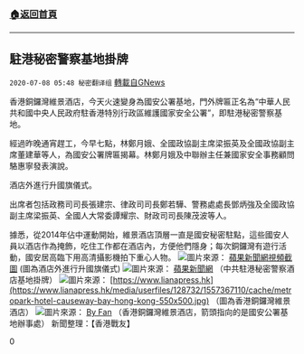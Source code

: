 ###  [:house:返回首頁](https://github.com/ourhimalayas/txt)
---

## 駐港秘密警察基地掛牌
`2020-07-08 05:48 秘密翻译组` [轉載自GNews](https://gnews.org/zh-hant/257485/)

香港銅鑼灣維景酒店，今天火速變身為國安公署基地，門外牌匾正名為“中華人民共和國中央人民政府駐香港特別行政區維護國家安全公署”，即駐港秘密警察基地。

經過昨晚通宵趕工，今早七點，林鄭月娥、全國政協副主席梁振英及全國政協副主席董建華等人，為國安公署牌匾揭幕。林鄭月娥及中聯辦主任兼國家安全事務顧問駱惠寧發表演說。

酒店外進行升國旗儀式。

出席者包括政務司司長張建宗、律政司司長鄭若驊、警務處處長鄧炳強及全國政協副主席梁振英、全國人大常委譚耀宗、財政司司長陳茂波等人。

據悉，從2014年佔中運動開始，維景酒店頂層一直是國安秘密駐點，這些國安人員以酒店作為掩飾，吃住工作都在酒店內，方便他們隱身；每次銅鑼灣有遊行活動，國安居高臨下用高清攝影機拍下重心人物。
![](https://s3.amazonaws.com/gnews-media-offload/wp-content/uploads/2020/07/08053811/Screen-Shot-2020-07-08-at-7.38.00-pm.png)圖片來源： [蘋果新聞網視頻截圖](https://hk.sports.appledaily.com/breaking/20200708/WETNTYV347UBVNAPMWNALP3OPU/) (圖為酒店外進行升國旗儀式) ![](https://s3.amazonaws.com/gnews-media-offload/wp-content/uploads/2020/07/08054322/Screen-Shot-2020-07-08-at-7.43.13-pm.png)圖片來源： [蘋果新聞網](https://hk.sports.appledaily.com/breaking/20200708/WETNTYV347UBVNAPMWNALP3OPU/) （中共駐港秘密警察酒店基地掛牌） ![](https://s3.amazonaws.com/gnews-media-offload/wp-content/uploads/2020/07/08051849/578fddf6-04b3-4e51-9881-74986df38c93.jpg)圖片來源： [https://www.lianapress.hk](https://www.lianapress.hk/media/userfiles/128732/1557367110/cache/metropark-hotel-causeway-bay-hong-kong-550x500.jpg) （圖為香港銅鑼灣維景酒店） ![](https://s3.amazonaws.com/gnews-media-offload/wp-content/uploads/2020/07/08051909/a90bc99c-7aff-48e7-911b-2b94b94c2951.jpg)圖片來源： [By Fan](https://wkitty.tw/blog/post/30723342) （香港銅鑼灣維景酒店，箭頭指向的是國安公署基地辦事處） 
新聞整理：【香港戰友】

0
